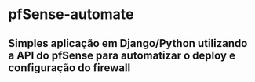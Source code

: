 # pfSense-automate

## Simples aplicação em Django/Python utilizando a API do pfSense para automatizar o deploy e configuração do firewall
